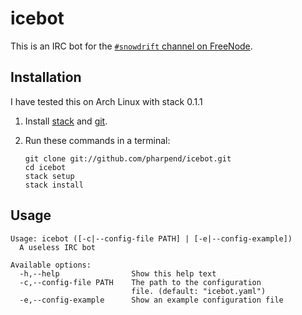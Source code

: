 # icebot

This is an IRC bot for the [`#snowdrift` channel on FreeNode][1].

## Installation

I have tested this on Arch Linux with stack 0.1.1

1.  Install [stack][2] and [git][3].
2.  Run these commands in a terminal:

        git clone git://github.com/pharpend/icebot.git
        cd icebot
        stack setup
        stack install

## Usage

```
Usage: icebot ([-c|--config-file PATH] | [-e|--config-example])
  A useless IRC bot

Available options:
  -h,--help                Show this help text
  -c,--config-file PATH    The path to the configuration
                           file. (default: "icebot.yaml")
  -e,--config-example      Show an example configuration file
```

[1]: https://webchat.freenode.net/?channels=#snowdrift
[2]: https://github.com/commercialhaskell/stack/wiki/Downloads
[3]: https://git-scm.com/book/en/v2/Getting-Started-Installing-Git
